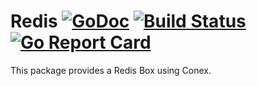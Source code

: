 # Redis [![GoDoc](https://img.shields.io/badge/godoc-reference-blue.svg?style=flat-square)](https://godoc.org/github.com/conex/redis)  [![Build Status](https://travis-ci.org/conex/redis.svg?branch=master)](https://travis-ci.org/conex/redis) [![Go Report Card](https://goreportcard.com/badge/github.com/conex/redis)](https://goreportcard.com/report/github.com/conex/redis)

This package provides a Redis Box using Conex.
